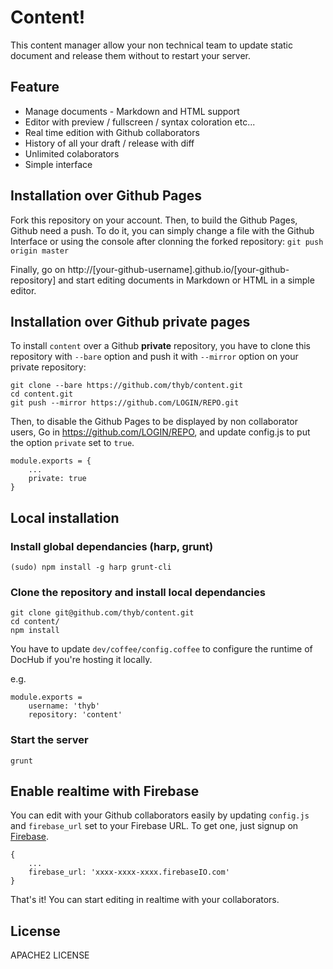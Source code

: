 Content!
=======

This content manager allow your non technical team to update static document and release them without to restart your server.

Feature
-------

* Manage documents - Markdown and HTML support
* Editor with preview / fullscreen / syntax coloration etc...
* Real time edition with Github collaborators
* History of all your draft / release with diff
* Unlimited colaborators
* Simple interface

Installation over Github Pages
------------------------------

Fork this repository on your account. Then, to build the Github Pages, Github need a push. To do it, you can simply change a file with the Github Interface or using the console after clonning the forked repository: `git push origin master`

Finally, go on http://[your-github-username].github.io/[your-github-repository] and start editing documents in Markdown or HTML in a simple editor.

Installation over Github private pages
--------------------------------------

To install `content` over a Github **private** repository, you have to clone this repository with `--bare` option and push it with `--mirror` option on your private repository:

    git clone --bare https://github.com/thyb/content.git
    cd content.git
    git push --mirror https://github.com/LOGIN/REPO.git

Then, to disable the Github Pages to be displayed by non collaborator users, Go in https://github.com/LOGIN/REPO, and update config.js to put the option `private` set to `true`.

    module.exports = {
        ...
        private: true
    }

Local installation
------------------

### Install global dependancies (harp, grunt)

    (sudo) npm install -g harp grunt-cli

### Clone the repository and install local dependancies

    git clone git@github.com/thyb/content.git
    cd content/
    npm install

You have to update `dev/coffee/config.coffee` to configure the runtime of DocHub if you're hosting it locally.

e.g.

    module.exports =
        username: 'thyb'
        repository: 'content'

### Start the server

    grunt

Enable realtime with Firebase
-----------------------------

You can edit with your Github collaborators easily by updating `config.js` and `firebase_url` set to your Firebase URL. To get one, just signup on [Firebase](https://firebase.com).

    {
        ...
        firebase_url: 'xxxx-xxxx-xxxx.firebaseIO.com'
    }

That's it! You can start editing in realtime with your collaborators.

License
-------

APACHE2 LICENSE
